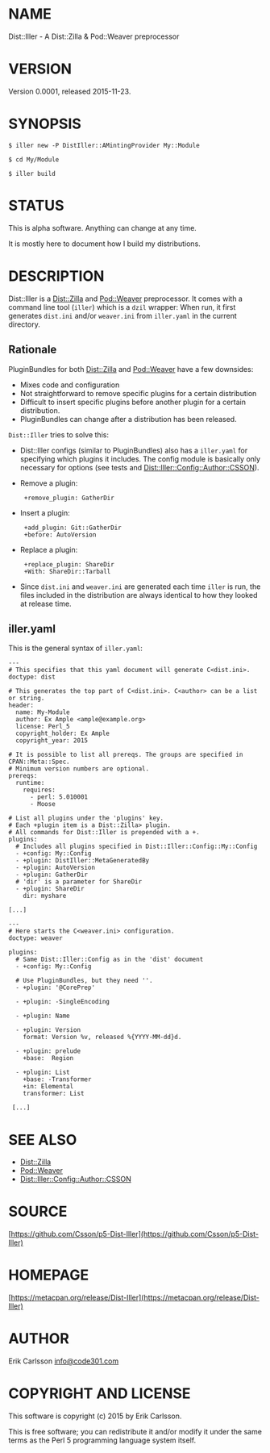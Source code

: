 # NAME

Dist::Iller - A Dist::Zilla & Pod::Weaver preprocessor

# VERSION

Version 0.0001, released 2015-11-23.

# SYNOPSIS

    $ iller new -P DistIller::AMintingProvider My::Module

    $ cd My/Module

    $ iller build

# STATUS

This is alpha software. Anything can change at any time.

It is mostly here to document how I build my distributions.

# DESCRIPTION

Dist::Iller is a [Dist::Zilla](https://metacpan.org/pod/Dist::Zilla) and [Pod::Weaver](https://metacpan.org/pod/Pod::Weaver) preprocessor. It comes with a command line tool (`iller`) which is a `dzil` wrapper: When run, it first generates
`dist.ini` and/or `weaver.ini` from `iller.yaml` in the current directory.

## Rationale

PluginBundles for both [Dist::Zilla](https://metacpan.org/pod/Dist::Zilla) and [Pod::Weaver](https://metacpan.org/pod/Pod::Weaver) have a few downsides:

- Mixes code and configuration
- Not straightforward to remove specific plugins for a certain distribution
- Difficult to insert specific plugins before another plugin for a certain distribution.
- PluginBundles can change after a distribution has been released.

`Dist::Iller` tries to solve this:

- Dist::Iller configs (similar to PluginBundles) also has a `iller.yaml` for specifying which plugins it includes. The config module is basically only necessary for options (see tests and [Dist::Iller::Config::Author::CSSON](https://metacpan.org/pod/Dist::Iller::Config::Author::CSSON)).
- Remove a plugin:

       +remove_plugin: GatherDir

- Insert a plugin:

       +add_plugin: Git::GatherDir
       +before: AutoVersion

- Replace a plugin:

       +replace_plugin: ShareDir
       +With: ShareDir::Tarball

- Since `dist.ini` and `weaver.ini` are generated each time `iller` is run, the files included in the distribution are always identical to how they looked at release time.

## iller.yaml

This is the general syntax of `iller.yaml`:

    ---
    # This specifies that this yaml document will generate C<dist.ini>.
    doctype: dist

    # This generates the top part of C<dist.ini>. C<author> can be a list or string.
    header:
      name: My-Module
      author: Ex Ample <ample@example.org>
      license: Perl_5
      copyright_holder: Ex Ample
      copyright_year: 2015

    # It is possible to list all prereqs. The groups are specified in CPAN::Meta::Spec.
    # Minimum version numbers are optional.
    prereqs:
      runtime:
        requires:
          - perl: 5.010001
          - Moose

    # List all plugins under the 'plugins' key.
    # Each +plugin item is a Dist::Zilla> plugin.
    # All commands for Dist::Iller is prepended with a +.
    plugins:
      # Includes all plugins specified in Dist::Iller::Config::My::Config
      - +config: My::Config
      - +plugin: DistIller::MetaGeneratedBy
      - +plugin: AutoVersion
      - +plugin: GatherDir
      # 'dir' is a parameter for ShareDir
      - +plugin: ShareDir
        dir: myshare

    [...]

    ---
    # Here starts the C<weaver.ini> configuration.
    doctype: weaver

    plugins:
      # Same Dist::Iller::Config as in the 'dist' document
      - +config: My::Config

      # Use PluginBundles, but they need ''.
      - +plugin: '@CorePrep'

      - +plugin: -SingleEncoding

      - +plugin: Name

      - +plugin: Version
        format: Version %v, released %{YYYY-MM-dd}d.

      - +plugin: prelude
        +base:  Region

      - +plugin: List
        +base: -Transformer
        +in: Elemental
        transformer: List

     [...]

# SEE ALSO

- [Dist::Zilla](https://metacpan.org/pod/Dist::Zilla)
- [Pod::Weaver](https://metacpan.org/pod/Pod::Weaver)
- [Dist::Iller::Config::Author::CSSON](https://metacpan.org/pod/Dist::Iller::Config::Author::CSSON)

# SOURCE

[https://github.com/Csson/p5-Dist-Iller](https://github.com/Csson/p5-Dist-Iller)

# HOMEPAGE

[https://metacpan.org/release/Dist-Iller](https://metacpan.org/release/Dist-Iller)

# AUTHOR

Erik Carlsson <info@code301.com>

# COPYRIGHT AND LICENSE

This software is copyright (c) 2015 by Erik Carlsson.

This is free software; you can redistribute it and/or modify it under
the same terms as the Perl 5 programming language system itself.
